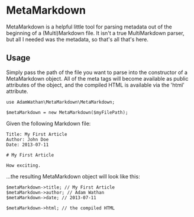# MetaMarkdown

MetaMarkdown is a helpful little tool for parsing metadata out of the beginning of a (Multi)Markdown file. It isn't a true MultiMarkdown parser, but all I needed was the metadata, so that's all that's here.

## Usage

Simply pass the path of the file you want to parse into the constructor of a MetaMarkdown object. All of the meta tags will become available as public attributes of the object, and the compiled HTML is available via the 'html' attribute.

	use AdamWathan\MetaMarkdown\MetaMarkdown;

	$metaMarkdown = new MetaMarkdown($myFilePath);

Given the following Markdown file:

	Title: My First Article
	Author: John Doe
	Date: 2013-07-11

	# My First Article

	How exciting.

...the resulting MetaMarkdown object will look like this:

	$metaMarkdown->title; // My First Article
	$metaMarkdown->author; // Adam Wathan
	$metaMarkdown->date; // 2013-07-11

	$metaMarkdown->html; // the compiled HTML